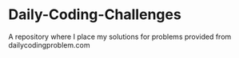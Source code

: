 # Daily-Coding-Challenges
A repository where I place my solutions for problems provided from dailycodingproblem.com
